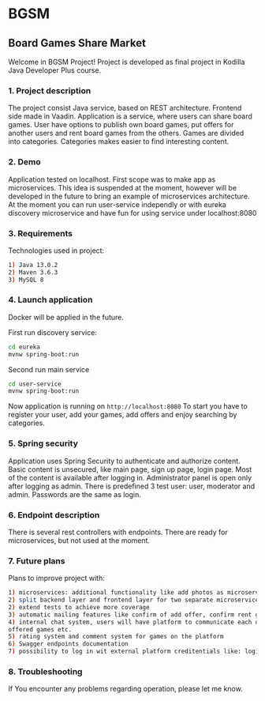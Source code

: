 # BGSM
## Board Games Share Market
Welcome in BGSM Project! Project is developed as final project in Kodilla Java Developer Plus course.

### 1. Project description 
The project consist Java service, based on REST architecture. Frontend side made in Vaadin. 
Application is a service, where users can share board games. User have options to publish own
board games, put offers for another users and rent board games from the others. Games are divided into categories.
Categories makes easier to find interesting content. 

### 2. Demo
Application tested on localhost. First scope was to make app as microservices. This idea is suspended at the moment,
however will be developed in the future to bring an example of microservices architecture. 
At the moment you can run user-service independly or with eureka discovery microservice and have fun for using 
service under localhost:8080

### 3. Requirements
Technologies used in project:
```bash
1) Java 13.0.2
2) Maven 3.6.3
3) MySQL 8
```
### 4. Launch application 
Docker will be applied in the future.

First run discovery service:
```bash
cd eureka
mvnw spring-boot:run
```
Second run main service
```bash
cd user-service
mvnw spring-boot:run
```
Now application is running on `http://localhost:8080`
To start you have to register your user, add your games, add offers and enjoy searching by categories.

### 5. Spring security
Application uses Spring Security to authenticate and authorize content. 
Basic content is unsecured, like main page, sign up page, login page.
Most of the content is available after logging in.
Administrator panel is open only after logging as admin.
There is predefined 3 test user: user, moderator and admin. Passwords are the same as login. 

### 6. Endpoint description
There is several rest controllers with endpoints. There are ready for microservices, but not used at the moment.

### 7. Future plans
Plans to improve project with:
```bash
1) microservices: additional functionality like add photos as microservices
2) split backend layer and frontend layer for two separate microservices
2) extend tests to achieve more coverage
3) automatic mailing features like confirm of add offer, confirm rent game etc.
4) internal chat system, users will have platform to communicate each other, make questions about
offered games etc.
5) rating system and comment system for games on the platform
6) Swagger endpoints documentation
7) possibility to log in wit external platform creditentials like: login with google, facebook.
```

### 8. Troubleshooting 
If You encounter any problems regarding operation, please let me know. 